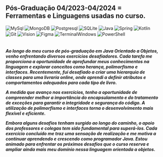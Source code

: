 ## Pós-Graduação 04/2023-04/2024 = Ferramentas e Linguagens usadas no curso.
<div style="sisplay: inline_block">
    <img align="center" alt="MySql" src="https://img.shields.io/badge/MySQL-005C84?style=for-the-badge&logo=mysql&logoColor=white" />
    <img align="center" alt="MongoDB" src="https://img.shields.io/badge/MongoDB-4EA94B?style=for-the-badge&logo=mongodb&logoColor=white" />
    <img align="center" alt="Postgresql" src="https://img.shields.io/badge/PostgreSQL-316192?style=for-the-badge&logo=postgresql&logoColor=white" />
    <img align="center" alt="SQLite" src="https://img.shields.io/badge/SQLite-07405E?style=for-the-badge&logo=sqlite&logoColor=white" />
    <img align="center" alt="Java" src="https://img.shields.io/badge/Java-ED8B00?style=for-the-badge&logo=openjdk&logoColor=white" />
    <img align="center" alt="Spring" src="https://img.shields.io/badge/Spring-6DB33F?style=for-the-badge&logo=spring&logoColor=white" />
    <img align="center" alt="Kotlin" src="https://img.shields.io/badge/Kotlin-0095D5?&style=for-the-badge&logo=kotlin&logoColor=white" />
    <img align="center" alt="Git" src="https://img.shields.io/badge/GIT-E44C30?style=for-the-badge&logo=git&logoColor=white" />
    <img align="center" alt="Vision" src="https://img.shields.io/badge/Microsoft_Visio-3955A3?style=for-the-badgee&logo=microsoft-visio&logoColor=white" />
    <img align="center" alt="Figma" src="https://img.shields.io/badge/Figma-F24E1E?style=for-the-badge&logo=figma&logoColor=white" />
    <img align="center" alt="TerminalWindows" src="https://img.shields.io/badge/windows%20terminal-4D4D4D?style=for-the-badge&logo=windows%20terminal&logoColor=white" />
    <img align="center" alt="PowerShell" src="https://img.shields.io/badge/Powershell-2CA5E0?style=for-the-badge&logo=powershell&logoColor=white" />
</div><br/>

<h5>
Ao longo do meu curso de pós-graduação em Java Orientado a Objetos, venho enfrentando diversos exercícios desafiadores. Cada tarefa me proporciona a oportunidade de aprofundar meus conhecimentos na linguagem e explorar conceitos como herança, 
polimorfismo e interfaces. Recentemente, fui desafiado a criar uma hierarquia de classes para uma livraria online, onde aprendi a definir atributos e comportamentos adequados para cada tipo de livro.

A medida que avanço nos exercícios, tenho a oportunidade de compreender melhor a importância do encapsulamento e do tratamento de exceções para garantir a integridade e segurança do código. A utilização de polimorfismo e interfaces torna o 
desenvolvimento mais flexível e eficiente.

Embora alguns desafios tenham surgido ao longo do caminho, o apoio dos professores e colegas tem sido fundamental para superá-los. Cada exercício concluído me traz uma sensação de realização e me motiva a continuar aprendendo e crescendo como 
programador Java. Estou animado para enfrentar os próximos desafios que o curso reserva e ampliar ainda mais meu domínio nessa linguagem orientada a objetos.
</h5>
